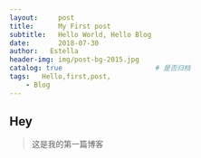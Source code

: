 ```yaml
---
layout:     post   	
title:      My First post
subtitle:   Hello World, Hello Blog
date:       2018-07-30 
author:   Estella
header-img: img/post-bg-2015.jpg 
catalog: true 						# 是否归档
tags:	Hello,first,post,
    - Blog
---
```


## Hey
>这是我的第一篇博客
